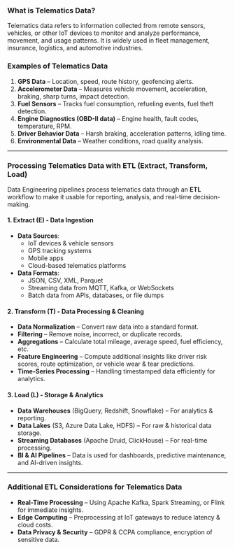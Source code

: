 ### **What is Telematics Data?**  
Telematics data refers to information collected from remote sensors, vehicles, or other IoT devices to monitor and analyze performance, movement, and usage patterns. It is widely used in fleet management, insurance, logistics, and automotive industries.

### **Examples of Telematics Data**  
1. **GPS Data** – Location, speed, route history, geofencing alerts.  
2. **Accelerometer Data** – Measures vehicle movement, acceleration, braking, sharp turns, impact detection.  
3. **Fuel Sensors** – Tracks fuel consumption, refueling events, fuel theft detection.  
4. **Engine Diagnostics (OBD-II data)** – Engine health, fault codes, temperature, RPM.  
5. **Driver Behavior Data** – Harsh braking, acceleration patterns, idling time.  
6. **Environmental Data** – Weather conditions, road quality analysis.  

---

### **Processing Telematics Data with ETL (Extract, Transform, Load)**  
Data Engineering pipelines process telematics data through an **ETL** workflow to make it usable for reporting, analysis, and real-time decision-making.  

#### **1. Extract (E) - Data Ingestion**
- **Data Sources**:  
  - IoT devices & vehicle sensors  
  - GPS tracking systems  
  - Mobile apps  
  - Cloud-based telematics platforms  
- **Data Formats**:  
  - JSON, CSV, XML, Parquet  
  - Streaming data from MQTT, Kafka, or WebSockets  
  - Batch data from APIs, databases, or file dumps  

#### **2. Transform (T) - Data Processing & Cleaning**  
- **Data Normalization** – Convert raw data into a standard format.  
- **Filtering** – Remove noise, incorrect, or duplicate records.  
- **Aggregations** – Calculate total mileage, average speed, fuel efficiency, etc.  
- **Feature Engineering** – Compute additional insights like driver risk scores, route optimization, or vehicle wear & tear predictions.  
- **Time-Series Processing** – Handling timestamped data efficiently for analytics.  

#### **3. Load (L) - Storage & Analytics**  
- **Data Warehouses** (BigQuery, Redshift, Snowflake) – For analytics & reporting.  
- **Data Lakes** (S3, Azure Data Lake, HDFS) – For raw & historical data storage.  
- **Streaming Databases** (Apache Druid, ClickHouse) – For real-time processing.  
- **BI & AI Pipelines** – Data is used for dashboards, predictive maintenance, and AI-driven insights.  

---

### **Additional ETL Considerations for Telematics Data**
- **Real-Time Processing** – Using Apache Kafka, Spark Streaming, or Flink for immediate insights.  
- **Edge Computing** – Preprocessing at IoT gateways to reduce latency & cloud costs.  
- **Data Privacy & Security** – GDPR & CCPA compliance, encryption of sensitive data. 

